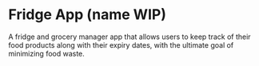 # Fridge App (name WIP)

A fridge and grocery manager app that allows users to keep track of their food products along with their expiry dates, with the ultimate goal of minimizing food waste.
